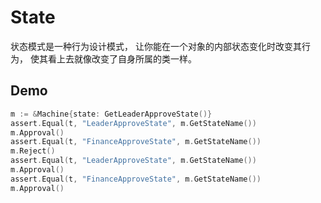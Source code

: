 # State

状态模式是一种行为设计模式， 让你能在一个对象的内部状态变化时改变其行为， 使其看上去就像改变了自身所属的类一样。

## Demo

```go
m := &Machine{state: GetLeaderApproveState()}
assert.Equal(t, "LeaderApproveState", m.GetStateName())
m.Approval()
assert.Equal(t, "FinanceApproveState", m.GetStateName())
m.Reject()
assert.Equal(t, "LeaderApproveState", m.GetStateName())
m.Approval()
assert.Equal(t, "FinanceApproveState", m.GetStateName())
m.Approval()
```